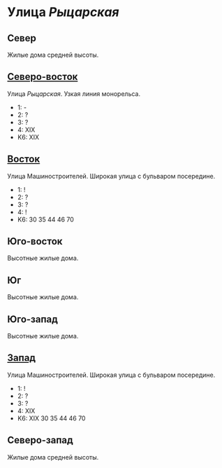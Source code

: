 # Улица *Рыцарская*

## Север

Жилые дома средней высоты.

## [Северо-восток](./520045.md)

Улица *Рыцарская*.
Узкая линия монорельса.

* 1:    -
* 2:    ?
* 3:    ?
* 4:    XIX
* K6:   XIX

## [Восток](./520050.md)

Улица Машиностроителей.
Широкая улица с бульваром посередине.

* 1:    !
* 2:    ?
* 3:    ?
* 4:    !
* K6:   30  35  44  46  70

## Юго-восток

Высотные жилые дома.

## Юг

Высотные жилые дома.

## Юго-запад

Высотные жилые дома.

## [Запад](./510050.md)

Улица Машиностроителей.
Широкая улица с бульваром посередине.

* 1:    !
* 2:    ?
* 3:    ?
* 4:    XIX
* K6:   XIX
        30  35  44  46  70

## Северо-запад

Жилые дома средней высоты.

